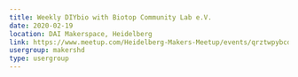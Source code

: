 ```yaml
---
title: Weekly DIYbio with Biotop Community Lab e.V.
date: 2020-02-19
location: DAI Makerspace, Heidelberg
link: https://www.meetup.com/Heidelberg-Makers-Meetup/events/qrztwpybcdbzb/
usergroup: makershd
type: usergroup
---
```

